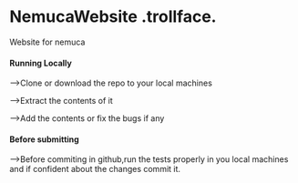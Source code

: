 # NemucaWebsite .trollface.
Website for nemuca



#### Running Locally

-->Clone or download the repo to your local machines 

-->Extract the contents of it

-->Add the contents or fix the bugs if any

#### Before submitting

-->Before commiting in github,run the tests properly in you local machines and if confident about the changes commit it.

